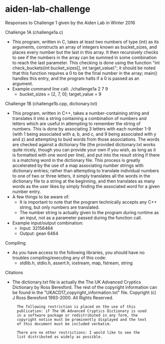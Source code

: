 # aiden-lab-challenge
Responses to Challenge 1 given by the Aiden Lab in Winter 2016

Challenge 1A (challenge1a.c)

* This program, written in C, takes at least two numbers of type (int) as its arguments, constructs an array of integers known as bucket_sizes, and places every number but the last in this array. It then recursively checks to see if the numbers in the array can be summed in some combination to reach the last parameter. This checking is done using the function "int check_buckets(int bucket_sizes[], int target_value)"; it should be noted that this function requires a 0 to be the final number in the array; main() handles this entry, and the program halts if a 0 is passed as an argument.  
* Example command line call: ./challenge1a 2 7 9
   * bucket_sizes = [2, 7, 0]; target_value = 9

Challenge 1B (challenge1b.cpp, dictionary.txt)

* This program, written in C++, takes a number-containing string and translates it into a string containing a combination of numbers and letters which are useful in attempting to remember the string of numbers. This is done by associating 3 letters with each number 1-9 (with 1 being associated with a, b, and c, and 9 being associated with y and z) and attempting to buid words from those associations. The words are checked against a dictionary file (the provided dictionary.txt works quite nicely, though you can provide your own if you wish, as long as it is formatted with one word per line), and put into the result string if there is a matching word in the dictionary file. This process is greatly accelerated by the use of a map associating number strings with dictionary entries; rather than attempting to translate individual numbers to one of two or three letters, it simply translates all the words in the dictionary file to a string at the beginning, and then translates as many words as the user likes by simply finding the associated word for a given number entry. 
* A few things to be aware of:
  * It is important to note that the program technically accepts any C++ string, but only numbers are translated.
  * The number string is actually given to the program during runtime as an input, not as a parameter passed during the function call.
* Example input/output combination: 
  * Input: 32156464
  * Output: gean 6464
  
Compiling

* As you have access to the following libraries, you should have no troubles compiling/executing any of this code:
  * stdlib.h, stdio.h, assert.h, iostream,  map, fstream, string
  
Citations

* The dictionary.txt file is actually the The UK Advanced Cryptics Dictionary by Ross Beresford. The rest of the copyright information can be found in the "UKACD17_copyright_information.txt" file. Copyright (c) J Ross Beresford 1993-2000. All Rights Reserved.

        The following restriction is placed on the use of this
        publication: if The UK Advanced Cryptics Dictionary is used
        in a software package or redistributed in any form, the
        copyright notice must be prominently displayed and the text
        of this document must be included verbatim.

        There are no other restrictions: I would like to see the
        list distributed as widely as possible.
